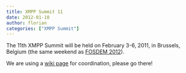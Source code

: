 ```yaml
---
title: XMPP Summit 11
date: 2012-01-10
author: florian
categories: ["XMPP Summit"]
---
```


The 11th XMPP Summit will be held on February 3-6, 2011, in Brussels, Belgium (the same weekend as [FOSDEM 2012](http://fosdem.org/2012/ "FOSDEM 2012")).

We are using a [wiki page](http://wiki.xmpp.org/web/Summit_11) for coordination, please go there!
